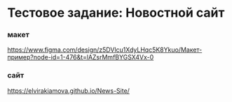

# **Тестовое задание: Новостной сайт**

### макет
https://www.figma.com/design/z5DVlcu1XdyLHqc5K8Ykuo/Макет-пример?node-id=1-476&t=lAZsrMmfBYGSX4Vx-0

### сайт 
https://elvirakiamova.github.io/News-Site/